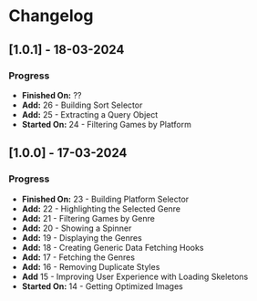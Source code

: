# Changelog

## [1.0.1] - 18-03-2024

### Progress

- **Finished On:** ??
- **Add:** 26 - Building Sort Selector
- **Add:** 25 - Extracting a Query Object
- **Started On:** 24 - Filtering Games by Platform


## [1.0.0] - 17-03-2024

### Progress

- **Finished On:** 23 - Building Platform Selector
- **Add:** 22 - Highlighting the Selected Genre
- **Add:** 21 - Filtering Games by Genre
- **Add:** 20 - Showing a Spinner
- **Add:** 19 - Displaying the Genres
- **Add:** 18 - Creating Generic Data Fetching Hooks
- **Add:** 17 - Fetching the Genres
- **Add:** 16 - Removing Duplicate Styles
- **Add** 15 - Improving User Experience with Loading Skeletons
- **Started On:** 14 - Getting Optimized Images